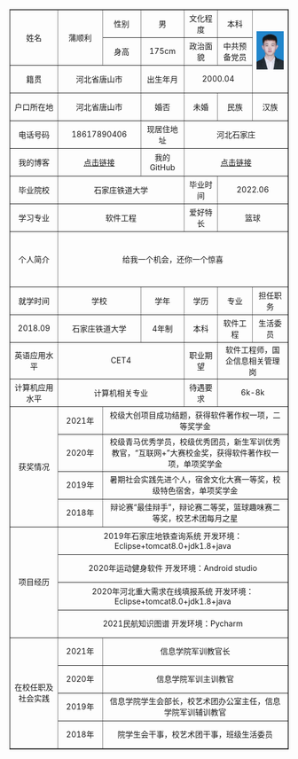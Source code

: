 <table border="1"
		  cellspacing="0px"
		  style="margin:auto;"
		  width="800px">
		<tr height="50"  style="text-align: center;">
			<td rowspan="2" >姓名</td>
            <td rowspan="2" width="100">蒲顺利</td>
			<td width="100">性别</td>
			<td width="100">男</td>
			<td>文化程度</td>
			<td width="100">本科</td>
			<td  rowspan="3" width="120"><img src="zhengjianzhao.jpg"></td>
		</tr>
		<tr height="50" style="text-align: center;">
			<td>身高</td>
			<td>175cm</td>
			<td>政治面貌</td>
			<td>中共预备党员</td>
		</tr>
		<tr height="50" style="text-align: center;">
			<td width="100">籍贯</td>
			<td colspan="2">河北省唐山市</td>
			<td>出生年月</td>
			<td colspan="2">2000.04</td>
		</tr>
		<tr height="50" style="text-align: center;">
			<td>户口所在地</td>
			<td colspan="2">河北省唐山市</td>
			<td>婚否</td>
			<td width="100">未婚</td>
			<td>民族</td>
			<td>汉族</td>
		</tr>
		<tr height="50" style="text-align: center;">
			<td>电话号码</td>
			<td colspan="2">18617890406</td>
			<td>现居住地址</td>
			<td colspan="3">河北石家庄</td>
		</tr>
	<tr height="50" style="text-align: center;">
			<td>我的博客</td>
			<td colspan="2"><a href="https://home.cnblogs.com/u/PSLQYZ/">点击链接</a></td>
			<td>我的GitHub</td>
			<td colspan="3"><a href="https://github.com/smallwoker/">点击链接</a></td>
		</tr>		
		<tr height="50" style="text-align: center;">
			<td>毕业院校</td>
			<td colspan="3">石家庄铁道大学</td>
			<td>毕业时间</td>
			<td colspan="2">2022.06</td>
		</tr>
		<tr height="50" style="text-align: center;">
			<td>学习专业</td>
			<td colspan="3">软件工程</td>
			<td>爱好特长</td>
			<td colspan="2">篮球</td>
		</tr>
		<tr height="50" style="text-align: center;">
			<td rowspan="2">个人简介</td>
			<td colspan="6" rowspan="2">给我一个机会，还你一个惊喜</td>
		<tr height="50" style="text-align: center;">			
		</tr>
		<tr height="50" style="text-align: center;">
			<td>就学时间</td>
			<td colspan="2">学校</td>
			<td>学年</td>
			<td>学历</td>
			<td>专业</td>
			<td>担任职务</td>
		</tr>
		<tr height="50" style="text-align: center;">
			<td>2018.09</td>
			<td colspan="2">石家庄铁道大学</td>
			<td>4年制</td>
			<td>本科</td>
			<td>软件工程</td>
			<td>生活委员</td>
		</tr>
		<tr height="50" style="text-align: center;">
			<td>英语应用水平</td>
			<td colspan="3">CET4</td>
			<td>职业期望</td>
			<td colspan="2">软件工程师，国企信息相关管理岗</td>
		</tr>
		<tr height="50" style="text-align: center;">
			<td>计算机应用水平</td>
			<td colspan="3">计算机相关专业</td>
			<td>待遇要求</td>
			<td colspan="2">6k-8k</td>
		</tr>
        	<tr height="50" style="text-align: center;">
			<td rowspan="4">获奖情况</td>
            <td rowspan="1">2021年</td>	
			<td colspan="6">校级大创项目成功结题，获得软件著作权一项，二等奖学金</td>	
		</tr>
		<tr height="50" style="text-align: center;">
        <td rowspan="1">2020年</td>	
			<td colspan="6">校级青马优秀学员，校级优秀团员，新生军训优秀教官，“互联网+”大赛校金奖，获得软件著作权一项，单项奖学金</td>	
		</tr>
		<tr height="50" style="text-align: center;">
        <td rowspan="1">2019年</td>
			<td colspan="6">暑期社会实践先进个人，宿舍文化大赛一等奖，校级特色宿舍，单项奖学金</td>
		</tr>
		<tr height="50" style="text-align: center;">
        <td rowspan="1">2018年</td>	
	    <td colspan="6">辩论赛“最佳辩手”，辩论赛二等奖，篮球趣味赛二等奖，校艺术团每月之星</td>
		</tr>
		<tr height="50" style="text-align: center;">
			<td rowspan="4">项目经历</td>	
			<td colspan="6">2019年石家庄地铁查询系统 开发环境：Eclipse+tomcat8.0+jdk1.8+java </td>	
		</tr>
		<tr height="50" style="text-align: center;">	
	<td colspan="6">2020年运动健身软件 开发环境：Android studio</td>
		</tr>
		<tr height="50" style="text-align: center;">	
			<td colspan="6">2020年河北重大需求在线填报系统 开发环境：Eclipse+tomcat8.0+jdk1.8+java</td>	
		</tr>
		<tr height="50" style="text-align: center;">
			<td colspan="6">2021民航知识图谱 开发环境：Pycharm</td>
		</tr>
		<tr height="50" style="text-align: center;">
			<td rowspan="4">在校任职及社会实践</td>	
            <td rowspan="1">2021年</td>	
			<td colspan="6">信息学院军训教官长</td>	
		</tr>
		<tr height="50" style="text-align: center;">
        <td rowspan="1">2020年</td>		
			<td colspan="6">信息学院军训主训教官</td>	
		</tr>
		<tr height="50" style="text-align: center;">
        <td rowspan="1">2019年</td>	
			<td colspan="6">信息学院学生会部长，校艺术团办公室主任，信息学院军训辅训教官</td>
		</tr>
		<tr height="50" style="text-align: center;">
        <td rowspan="1">2018年</td>		
	<td colspan="6">院学生会干事，校艺术团干事，班级生活委员</td>
		</tr>
</table>
